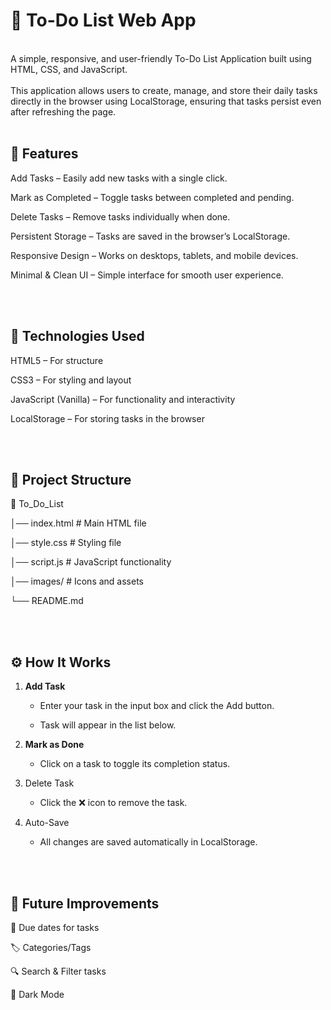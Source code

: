 # 📝 To-Do List Web App
<br>
A simple, responsive, and user-friendly To-Do List Application built using HTML, CSS, and JavaScript.
<br>
<br>
This application allows users to create, manage, and store their daily tasks directly in the browser using LocalStorage, ensuring that tasks persist even after refreshing the page.

<br>
<br>

## 📌 Features

Add Tasks – Easily add new tasks with a single click.

Mark as Completed – Toggle tasks between completed and pending.

Delete Tasks – Remove tasks individually when done.

Persistent Storage – Tasks are saved in the browser’s LocalStorage.

Responsive Design – Works on desktops, tablets, and mobile devices.

Minimal & Clean UI – Simple interface for smooth user experience.

<br> 
<br>

## 🚀 Technologies Used

HTML5 – For structure

CSS3 – For styling and layout

JavaScript (Vanilla) – For functionality and interactivity

LocalStorage – For storing tasks in the browser

<br>
<br>

## 📁 Project Structure
📁 To_Do_List

│── index.html       # Main HTML file

│── style.css        # Styling file

│── script.js        # JavaScript functionality

│── images/          # Icons and assets

└── README.md   

<br>
<br>

## ⚙️ How It Works

1. **Add Task**

    -  Enter your task in the input box and click the Add button.

    - Task will appear in the list below.

2. **Mark as Done**

    -  Click on a task to toggle its completion status.

3. Delete Task

    - Click the ❌ icon to remove the task.

4. Auto-Save

    - All changes are saved automatically in LocalStorage.

<br>
<br>

## 📌 Future Improvements

📅 Due dates for tasks

🏷️ Categories/Tags

🔍 Search & Filter tasks

🌙 Dark Mode
